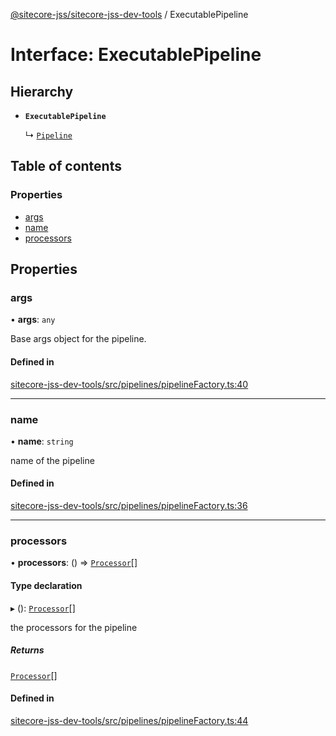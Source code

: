 [@sitecore-jss/sitecore-jss-dev-tools](../README.md) / ExecutablePipeline

# Interface: ExecutablePipeline

## Hierarchy

- **`ExecutablePipeline`**

  ↳ [`Pipeline`](Pipeline.md)

## Table of contents

### Properties

- [args](ExecutablePipeline.md#args)
- [name](ExecutablePipeline.md#name)
- [processors](ExecutablePipeline.md#processors)

## Properties

### args

• **args**: `any`

Base args object for the pipeline.

#### Defined in

[sitecore-jss-dev-tools/src/pipelines/pipelineFactory.ts:40](https://github.com/Sitecore/jss/blob/27e39a81c/packages/sitecore-jss-dev-tools/src/pipelines/pipelineFactory.ts#L40)

___

### name

• **name**: `string`

name of the pipeline

#### Defined in

[sitecore-jss-dev-tools/src/pipelines/pipelineFactory.ts:36](https://github.com/Sitecore/jss/blob/27e39a81c/packages/sitecore-jss-dev-tools/src/pipelines/pipelineFactory.ts#L36)

___

### processors

• **processors**: () => [`Processor`](Processor.md)[]

#### Type declaration

▸ (): [`Processor`](Processor.md)[]

the processors for the pipeline

##### Returns

[`Processor`](Processor.md)[]

#### Defined in

[sitecore-jss-dev-tools/src/pipelines/pipelineFactory.ts:44](https://github.com/Sitecore/jss/blob/27e39a81c/packages/sitecore-jss-dev-tools/src/pipelines/pipelineFactory.ts#L44)
